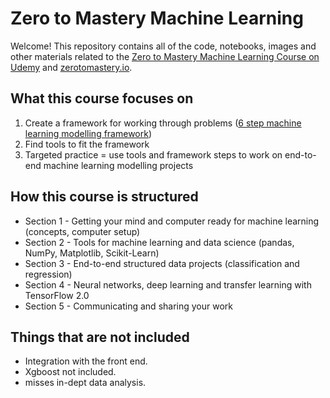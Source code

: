 # Zero to Mastery Machine Learning

Welcome! This repository contains all of the code, notebooks, images and other materials related to the [Zero to Mastery Machine Learning Course on Udemy](https://dbourke.link/mlcourse) and [zerotomastery.io](https://dbourke.link/ZTMmlcourse).


## What this course focuses on

1. Create a framework for working through problems ([6 step machine learning modelling framework](https://github.com/horsemaker/Code--Complete-Machine-Learning-And-Data-Science-Bootcamp-2021/blob/master/section-1-getting-ready-for-machine-learning/README.md))
2. Find tools to fit the framework
3. Targeted practice = use tools and framework steps to work on end-to-end machine learning modelling projects 

## How this course is structured 

* Section 1 - Getting your mind and computer ready for machine learning (concepts, computer setup)
* Section 2 - Tools for machine learning and data science (pandas, NumPy, Matplotlib, Scikit-Learn)
* Section 3 - End-to-end structured data projects (classification and regression)
* Section 4 - Neural networks, deep learning and transfer learning with TensorFlow 2.0
* Section 5 - Communicating and sharing your work

## Things that are not included
* Integration with the front end.
* Xgboost not included.
* misses in-dept data analysis.